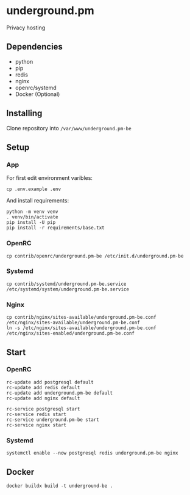 # underground.pm

Privacy hosting

## Dependencies

* python
* pip
* redis
* nginx
* openrc/systemd
* Docker (Optional)

## Installing

Clone repository into `/var/www/underground.pm-be`

## Setup

### App

For first edit environment varibles:

`cp .env.example .env`

And install requirements:

```
python -m venv venv
. venv/bin/activate
pip install -U pip
pip install -r requirements/base.txt
```

### OpenRC

`cp contrib/openrc/underground.pm-be /etc/init.d/underground.pm-be`

### Systemd

`cp contrib/systemd/underground.pm-be.service /etc/systemd/system/underground.pm-be.service`

### Nginx

```
cp contrib/nginx/sites-available/underground.pm-be.conf /etc/nginx/sites-available/underground.pm-be.conf
ln -s /etc/nginx/sites-available/underground.pm-be.conf /etc/nginx/sites-enabled/underground.pm-be.conf
```

## Start

### OpenRC

```
rc-update add postgresql default
rc-update add redis default
rc-update add underground.pm-be default
rc-update add nginx default

rc-service postgresql start
rc-service redis start
rc-service underground.pm-be start
rc-service nginx start
```

### Systemd

`systemctl enable --now postgresql redis underground.pm-be nginx`

## Docker

`docker buildx build -t underground-be .`
